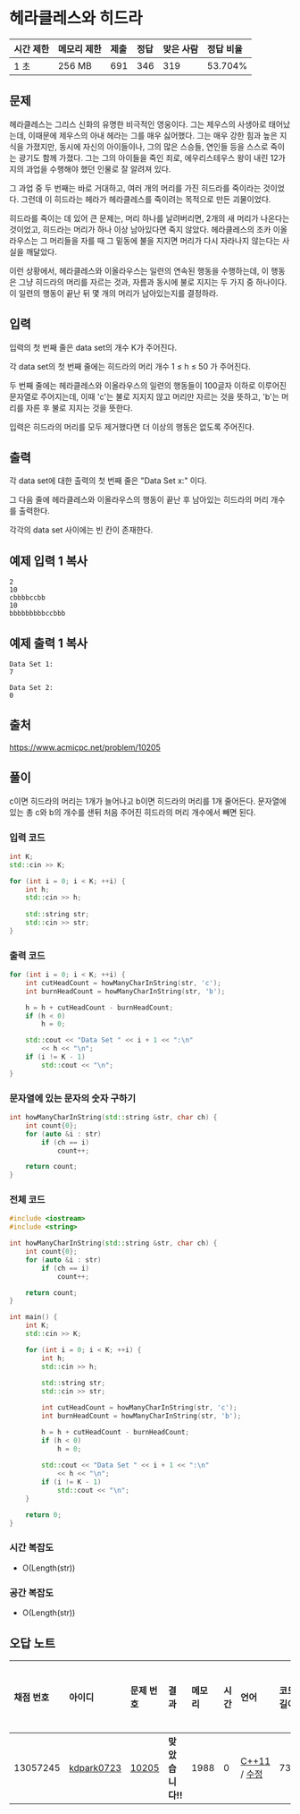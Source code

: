 # 헤라클레스와 히드라

| 시간 제한 | 메모리 제한 | 제출 | 정답 | 맞은 사람 | 정답 비율 |
| :-------- | :---------- | :--- | :--- | :-------- | :-------- |
| 1 초      | 256 MB      | 691  | 346  | 319       | 53.704%   |

## 문제

헤라클레스는 그리스 신화의 유명한 비극적인 영웅이다. 그는 제우스의 사생아로 태어났는데, 이때문에 제우스의 아내 헤라는 그를 매우 싫어했다. 그는 매우 강한 힘과 높은 지식을 가졌지만, 동시에 자신의 아이들이나, 그의 많은 스승들, 연인들 등을 스스로 죽이는 광기도 함께 가졌다. 그는 그의 아이들을 죽인 죄로, 에우리스테우스 왕이 내린 12가지의 과업을 수행해야 했던 인물로 잘 알려져 있다.

그 과업 중 두 번째는 바로 거대하고, 여러 개의 머리를 가진 히드라를 죽이라는 것이었다. 그런데 이 히드라는 헤라가 헤라클레스를 죽이려는 목적으로 만든 괴물이었다.

히드라를 죽이는 데 있어 큰 문제는, 머리 하나를 날려버리면, 2개의 새 머리가 나온다는 것이었고, 히드라는 머리가 하나 이상 남아있다면 죽지 않았다. 헤라클레스의 조카 이올라우스는 그 머리들을 자를 때 그 밑동에 불을 지지면 머리가 다시 자라나지 않는다는 사실을 깨달았다.

이런 상황에서, 헤라클레스와 이올라우스는 일련의 연속된 행동을 수행하는데, 이 행동은 그냥 히드라의 머리를 자르는 것과, 자름과 동시에 불로 지지는 두 가지 중 하나이다. 이 일련의 행동이 끝난 뒤 몇 개의 머리가 남아있는지를 결정하라.

## 입력

입력의 첫 번째 줄은 data set의 개수 K가 주어진다.

각 data set의 첫 번째 줄에는 히드라의 머리 개수 1 ≤ h ≤ 50 가 주어진다.

두 번째 줄에는 헤라클레스와 이올라우스의 일련의 행동들이 100글자 이하로 이루어진 문자열로 주어지는데, 이때 'c'는 불로 지지지 않고 머리만 자르는 것을 뜻하고, 'b'는 머리를 자른 후 불로 지지는 것을 뜻한다.

입력은 히드라의 머리를 모두 제거했다면 더 이상의 행동은 없도록 주어진다.

## 출력

각 data set에 대한 출력의 첫 번째 줄은 "Data Set x:" 이다.

그 다음 줄에 헤라클레스와 이올라우스의 행동이 끝난 후 남아있는 히드라의 머리 개수를 출력한다.

각각의 data set 사이에는 빈 칸이 존재한다.



## 예제 입력 1 복사

```
2
10
cbbbbccbb
10
bbbbbbbbbccbbb
```

## 예제 출력 1 복사

```
Data Set 1:
7

Data Set 2:
0
```



## 출처

<https://www.acmicpc.net/problem/10205>



## 풀이

c이면 히드라의 머리는 1개가 늘어나고 b이면 히드라의 머리를 1개 줄어든다. 문자열에 있는 총 c와 b의 개수를 샌뒤 처음 주어진 히드라의 머리 개수에서 빼면 된다.



### 입력 코드

```c++
int K;
std::cin >> K;

for (int i = 0; i < K; ++i) {
    int h;
    std::cin >> h;
    
    std::string str;
    std::cin >> str;
}
```

### 출력 코드

```c++
for (int i = 0; i < K; ++i) {
    int cutHeadCount = howManyCharInString(str, 'c');
    int burnHeadCount = howManyCharInString(str, 'b');

    h = h + cutHeadCount - burnHeadCount;
    if (h < 0)
        h = 0;

    std::cout << "Data Set " << i + 1 << ":\n"
        << h << "\n";
    if (i != K - 1)
        std::cout << "\n";
}
```



### 문자열에 있는 문자의 숫자 구하기

```c++
int howManyCharInString(std::string &str, char ch) {
    int count{0};
    for (auto &i : str)
        if (ch == i)
            count++;

    return count;
}  
```



### 전체 코드

```c++
#include <iostream>
#include <string>

int howManyCharInString(std::string &str, char ch) {
    int count{0};
    for (auto &i : str)
        if (ch == i)
            count++;

    return count;
}   

int main() {
    int K;
    std::cin >> K;

    for (int i = 0; i < K; ++i) {
        int h;
        std::cin >> h;
        
        std::string str;
        std::cin >> str;

        int cutHeadCount = howManyCharInString(str, 'c');
        int burnHeadCount = howManyCharInString(str, 'b');

        h = h + cutHeadCount - burnHeadCount;
        if (h < 0)
            h = 0;
        
        std::cout << "Data Set " << i + 1 << ":\n"
            << h << "\n";
        if (i != K - 1)
            std::cout << "\n";
    }

    return 0;
}
```



### 시간 복잡도

- O(Length(str))

### 공간 복잡도

- O(Length(str))



## 오답 노트

| 채점 번호 | 아이디                                                | 문제 번호                                      | 결과             | 메모리 | 시간 | 언어                                                         | 코드 길이 | 제출한 시간                                                  |
| :-------- | :---------------------------------------------------- | :--------------------------------------------- | :--------------- | :----- | :--- | :----------------------------------------------------------- | :-------- | :----------------------------------------------------------- |
| 13057245  | [kdpark0723](https://www.acmicpc.net/user/kdpark0723) | [10205](https://www.acmicpc.net/problem/10205) | **맞았습니다!!** | 1988   | 0    | [C++11](https://www.acmicpc.net/source/13057245) / [수정](https://www.acmicpc.net/submit/10205/13057245) | 733       | [2분 전](https://www.acmicpc.net/status?user_id=kdpark0723&problem_id=10205&from_mine=1#) |